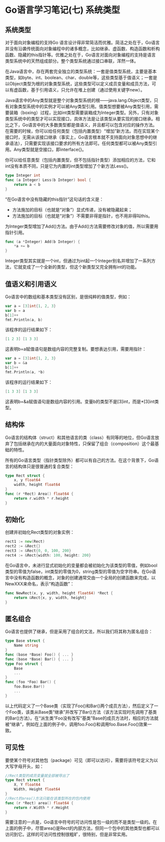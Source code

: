 ﻿---
sort: 7
---
# Go语言学习笔记(七) 系统类型
## 系统类型

对于面向对象编程的支持Go 语言设计得非常简洁而优雅。简洁之处在于，Go语言并没有沿袭传统面向对象编程中的诸多概念，比如继承、虚函数、构造函数和析构函数、隐藏的this指针等。优雅之处在于，Go语言对面向对象编程的支持是语言类型系统中的天然组成部分。整个类型系统通过接口串联，浑然一体。

在Java语言中，存在两套完全独立的类型系统：一套是值类型系统，主要是基本类型，如byte、int、boolean、char、double等，这些类型基于值语义；一套是以Object类型为根的对象类型系统，这些类型可以定义成员变量和成员方法，可以有虚函数，基于引用语义，只允许在堆上创建（通过使用关键字new）。

Java语言中的Any类型就是整个对象类型系统的根——java.lang.Object类型，只有对象类型系统中的实例才可以被Any类型引用。值类型想要被Any类型引用，需要装箱（boxing）过程，比如int类型需要装箱成为Integer类型。另外，只有对象类型系统中的类型才可以实现接口，具体方法是让该类型从要实现的接口继承。相比之下，Go语言中的大多数类型都是值语义，并且都可以包含对应的操作方法。在需要的时候，你可以给任何类型（包括内置类型）“增加”新方法。而在实现某个接口时，无需从该接口继承（事实上，Go语言根本就不支持面向对象思想中的继承语法），只需要实现该接口要求的所有方法即可。任何类型都可以被Any类型引用。Any类型就是空接口，即interface{}。

你可以给任意类型（包括内置类型，但不包括指针类型）添加相应的方法，它和int没有本质不同，只是它为内置的int类型增加了个新方法Less()。

```Go
type Integer int
func (a Integer) Less(b Integer) bool {
    return a < b
}
```

“在Go语言中没有隐藏的this指针”这句话的含义是：

-   方法施加的目标（也就是“对象”）显式传递，没有被隐藏起来；
-   方法施加的目标（也就是“对象”）不需要非得是指针，也不用非得叫this。

为Integer类型增加了Add()方法。由于Add()方法需要修改对象的值，所以需要用指针引用。

```Go
func (a *Integer) Add(b Integer) {
    *a += b
}
```

Integer类型其实就是一个int，但通过为int起一个Integer别名并增加了一系列方法，它就变成了一个全新的类型，但这个新类型又完全拥有int的功能。

## 值语义和引用语义

Go语言中的数组和基本类型没有区别，是很纯粹的值类型，例如：

```Go
var a = [3]int{1, 2, 3}
var b = a
b[1]++
fmt.Println(a, b)
```

该程序的运行结果如下：

```Go
[1 2 3] [1 3 3]
```

这表明b=a赋值语句是数组内容的完整复制。要想表达引用，需要用指针：

```Go
var a = [3]int{1, 2, 3}
var b = &a
b[1]++
fmt.Println(a, *b)
```

该程序的运行结果如下：

```Go
[1 3 3] [1 3 3]
```

这表明b=&a赋值语句是数组内容的引用。变量b的类型不是[3]int，而是*[3]int类型。

## 结构体

Go语言的结构体（struct）和其他语言的类（class）有同等的地位，但Go语言放弃了包括继承在内的大量面向对象特性，只保留了组合（composition）这个最基础的特性。

所有的Go语言类型（指针类型除外）都可以有自己的方法。在这个背景下，Go语言的结构体只是很普通的复合类型：

```Go
type Rect struct {
    x, y float64
    width, height float64
}
func (r *Rect) Area() float64 {
    return r.width * r.height
}
```

## 初始化

创建并初始化Rect类型的对象实例：

```Go
rect1 := new(Rect)
rect2 := &Rect{}
rect3 := &Rect{0, 0, 100, 200}
rect4 := &Rect{width: 100, height: 200}
```

在Go语言中，未进行显式初始化的变量都会被初始化为该类型的零值，例如bool类型的零值为false，int类型的零值为0，string类型的零值为空字符串。在Go语言中没有构造函数的概念，对象的创建通常交由一个全局的创建函数来完成，以NewXXX来命名，表示“构造函数”：

```Go
func NewRect(x, y, width, height float64) *Rect {
    return &Rect{x, y, width, height}
}
```

## 匿名组合

Go语言也提供了继承，但是采用了组合的文法，所以我们将其称为匿名组合：

```Go
type Base struct {
    Name string
}
func (base *Base) Foo() { ... }
func (base *Base) Bar() { ... }
type Foo struct {
    Base
    ...
}
func (foo *Foo) Bar() {
    foo.Base.Bar()
    ...
}

```

以上代码定义了一个Base类（实现了Foo()和Bar()两个成员方法），然后定义了一个Foo类，该类从Base类“继承”并改写了Bar()方法（该方法实现时先调用了基类的Bar()方法）。在“派生类”Foo没有改写“基类”Base的成员方法时，相应的方法就被“继承”，例如在上面的例子中，调用foo.Foo()和调用foo.Base.Foo()效果一致。

## 可见性

要使某个符号对其他包（package）可见（即可以访问），需要将该符号定义为以大写字母开头，如：

```Go
//Rect类型的成员变量就全部被导出了
type Rect struct {
    X, Y float64
    Width, Height float64
}
//Rect的area()方法只能在该类型所在的包内使用
func (r *Rect) area() float64 {
    return r.Width * r.Height
}
```

需要注意的一点是，Go语言中符号的可访问性是包一级的而不是类型一级的。在上面的例子中，尽管area()是Rect的内部方法，但同一个包中的其他类型也都可以访问到它。这样的可访问性控制很粗旷，很特别，但是非常实用。
